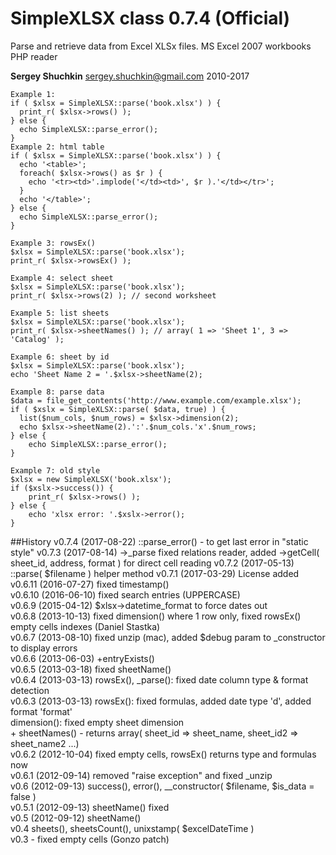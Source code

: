# SimpleXLSX class 0.7.4 (Official)

Parse and retrieve data from Excel XLSx files. MS Excel 2007 workbooks PHP reader

**Sergey Shuchkin** <sergey.shuchkin@gmail.com> 2010-2017

	Example 1:
	if ( $xlsx = SimpleXLSX::parse('book.xlsx') ) {
	  print_r( $xlsx->rows() );
	} else {
	  echo SimpleXLSX::parse_error();
	}
	Example 2: html table
 	if ( $xlsx = SimpleXLSX::parse('book.xlsx') ) {
 	  echo '<table>';
 	  foreach( $xlsx->rows() as $r ) {
 	    echo '<tr><td>'.implode('</td><td>', $r ).'</td></tr>';
 	  }
 	  echo '</table>';
 	} else {
 	  echo SimpleXLSX::parse_error();
 	}
	
	Example 3: rowsEx() 
	$xlsx = SimpleXLSX::parse('book.xlsx');
	print_r( $xlsx->rowsEx() );
	
	Example 4: select sheet
	$xlsx = SimpleXLSX::parse('book.xlsx');
	print_r( $xlsx->rows(2) ); // second worksheet
	
	Example 5: list sheets
	$xlsx = SimpleXLSX::parse('book.xlsx');
	print_r( $xlsx->sheetNames() ); // array( 1 => 'Sheet 1', 3 => 'Catalog' );
	
	Example 6: sheet by id
	$xlsx = SimpleXLSX::parse('book.xlsx');	
	echo 'Sheet Name 2 = '.$xlsx->sheetName(2);

	Example 8: parse data
	$data = file_get_contents('http://www.example.com/example.xlsx');
	if ( $xslx = SimpleXLSX::parse( $data, true) ) {
	  list($num_cols, $num_rows) = $xlsx->dimension(2);
	  echo $xlsx->sheetName(2).':'.$num_cols.'x'.$num_rows;
	} else {
		echo SimpleXLSX::parse_error();
	}
	
	Example 7: old style
	$xlsx = new SimpleXLSX('book.xlsx');
	if ($xslx->success()) {
		print_r( $xlsx->rows() );
	} else {
		echo 'xlsx error: '.$xslx->error();
	}
	

##History
v0.7.4 (2017-08-22) ::parse_error() - to get last error in "static style"
v0.7.3 (2017-08-14) ->_parse fixed relations reader, added ->getCell( sheet_id, address, format ) for direct cell reading 
v0.7.2 (2017-05-13) ::parse( $filename ) helper method
v0.7.1 (2017-03-29) License added<br/>
v0.6.11 (2016-07-27) fixed timestamp()<br />
v0.6.10 (2016-06-10) fixed search entries (UPPERCASE)<br />
v0.6.9 (2015-04-12) $xlsx->datetime_format to force dates out<br />
v0.6.8 (2013-10-13) fixed dimension() where 1 row only, fixed rowsEx() empty cells indexes (Daniel Stastka)<br />
v0.6.7 (2013-08-10) fixed unzip (mac), added $debug param to _constructor to display errors<br />
v0.6.6 (2013-06-03) +entryExists()<br />
v0.6.5 (2013-03-18) fixed sheetName()<br />
v0.6.4 (2013-03-13) rowsEx(), _parse(): fixed date column type & format detection<br />
v0.6.3 (2013-03-13) rowsEx(): fixed formulas, added date type 'd', added format 'format'<br />
					dimension(): fixed empty sheet dimension<br />
                    + sheetNames() - returns array( sheet_id => sheet_name, sheet_id2 => sheet_name2 ...)<br />
v0.6.2 (2012-10-04) fixed empty cells, rowsEx() returns type and formulas now<br />
v0.6.1 (2012-09-14) removed "raise exception" and fixed _unzip<br />
v0.6 (2012-09-13) success(), error(), __constructor( $filename, $is_data = false )<br />
v0.5.1 (2012-09-13) sheetName() fixed<br />
v0.5 (2012-09-12) sheetName()<br />
v0.4 sheets(), sheetsCount(), unixstamp( $excelDateTime )<br />
v0.3 - fixed empty cells (Gonzo patch)<br />

